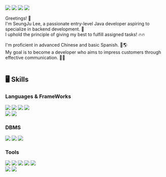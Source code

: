 <img src="https://img.shields.io/badge/zzxxjjl99@gmail.com-EA4335?style=flat-square&logo=gmail&logoColor=FFFFFF"/> <a href="https://velog.io/@zzxxjjl99" target="_blank"><img src="https://img.shields.io/badge/Velog-20C997?style=flat-square&logo=velog&logoColor=FFFFFF"/></a>
<a href="https://www.facebook.com/profile.php?id=100004915597009" target="_blank"><img src="https://img.shields.io/badge/Facebook-0866FF?style=flat-square&logo=facebook&logoColor=FFFFFF"/></a>
<a href="https://www.instagram.com/zzxxjjl99/" target="_blank"><img src="https://img.shields.io/badge/Instagram-E4405F?style=flat-square&logo=instagram&logoColor=FFFFFF"/></a>

Greetings! 👋
<br>I'm SeungJu Lee, a passionate entry-level Java developer aspiring to specialize in backend development. 🚀
<br>I uphold the principle of giving my best to fulfill assigned tasks! 🔥🔥

I'm proficient in advanced Chinese and basic Spanish. 💬🌎
<br>My goal is to become a developer who aims to impress customers through effective communication. 🌟✨
<br><br>

## 🖥️ Skills

### Languages & FrameWorks

<img src="https://img.shields.io/badge/Java-007396?style=flat-square&logo=java&logoColor=FFFFFF"/> <img src="https://img.shields.io/badge/JavaScript-F7DF1E?style=flat-square&logo=javascript&logoColor=000000"/> <img src="https://img.shields.io/badge/HTML5-E34F26?style=flat-square&logo=html5&logoColor=FFFFFF"/> <img src="https://img.shields.io/badge/Python-3776AB?style=flat-square&logo=python&logoColor=FFFFFF"/>
<br><img src="https://img.shields.io/badge/Spring-6DB33F?style=flat-square&logo=spring&logoColor=FFFFFF"/> <img src="https://img.shields.io/badge/Spring Boot-6DB33F?style=flat-square&logo=springboot&logoColor=FFFFFF"/>

### DBMS

<img src="https://img.shields.io/badge/MySQL-4479A1?style=flat-square&logo=mysql&logoColor=FFFFFF"/> <img src="https://img.shields.io/badge/Oracle DB-F80000?style=flat-square&logo=oracle&logoColor=FFFFFF"/> <img src="https://img.shields.io/badge/Maria DB-003545?style=flat-square&logo=mariadb&logoColor=FFFFFF"/>

### Tools

<img src="https://img.shields.io/badge/STS-6DB33F?style=flat-square&logo=spring&logoColor=FFFFFF"/> <img src="https://img.shields.io/badge/Eclipse IDE-2C2255?style=flat-square&logo=eclipseide&logoColor=FFFFFF"/> <img src="https://img.shields.io/badge/IntelliJ IDEA-000000?style=flat-square&logo=intellijidea&logoColor=FFFFFF"/> <img src="https://img.shields.io/badge/Visual Studio Code-007ACC?style=flat-square&logo=visualstudiocode&logoColor=FFFFFF"/> <img src="https://img.shields.io/badge/PyCharm-000000?style=flat-square&logo=pycharm&logoColor=FFFFFF"/>
<br><img src="https://img.shields.io/badge/Git-F05032?style=flat-square&logo=git&logoColor=FFFFFF"/> <img src="https://img.shields.io/badge/GitHub-181717?style=flat-square&logo=github&logoColor=FFFFFF"/>
